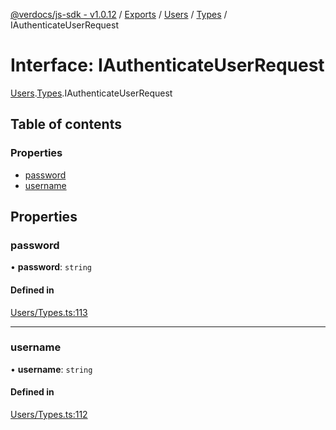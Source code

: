 [@verdocs/js-sdk - v1.0.12](../README.md) / [Exports](../modules.md) / [Users](../modules/Users.md) / [Types](../modules/Users.Types.md) / IAuthenticateUserRequest

# Interface: IAuthenticateUserRequest

[Users](../modules/Users.md).[Types](../modules/Users.Types.md).IAuthenticateUserRequest

## Table of contents

### Properties

- [password](Users.Types.IAuthenticateUserRequest.md#password)
- [username](Users.Types.IAuthenticateUserRequest.md#username)

## Properties

### password

• **password**: `string`

#### Defined in

[Users/Types.ts:113](https://github.com/Verdocs/js-sdk/blob/main/src/Users/Types.ts#L113)

___

### username

• **username**: `string`

#### Defined in

[Users/Types.ts:112](https://github.com/Verdocs/js-sdk/blob/main/src/Users/Types.ts#L112)
